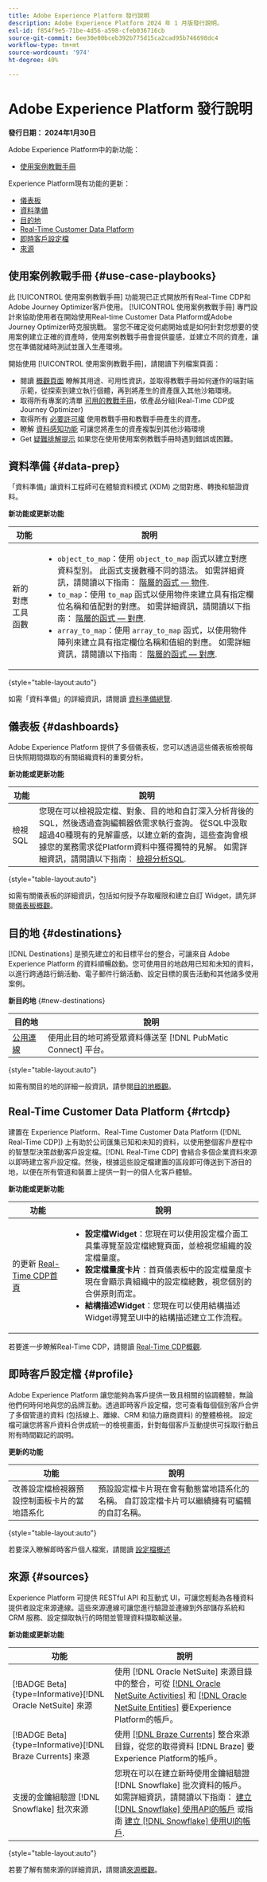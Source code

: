 ```yaml
---
title: Adobe Experience Platform 發行說明
description: Adobe Experience Platform 2024 年 1 月版發行說明。
exl-id: f854f9e5-71be-4d56-a598-cfeb036716cb
source-git-commit: 6ee30e00bceb392b775d15ca2cad95b746698dc4
workflow-type: tm+mt
source-wordcount: '974'
ht-degree: 40%

---
```


# Adobe Experience Platform 發行說明

**發行日期： 2024年1月30日**

Adobe Experience Platform中的新功能：

- [使用案例教戰手冊](#use-case-playbooks)

Experience Platform現有功能的更新：

- [儀表板](#dashboards)
- [資料準備](#data-prep)
- [目的地](#destinations)
- [Real-Time Customer Data Platform](#rtcdp)
- [即時客戶設定檔](#profile)
- [來源](#sources)

## 使用案例教戰手冊 {#use-case-playbooks}

此 [!UICONTROL 使用案例教戰手冊] 功能現已正式開放所有Real-Time CDP和Adobe Journey Optimizer客戶使用。 [!UICONTROL 使用案例教戰手冊] 專門設計來協助使用者在開始使用Real-time Customer Data Platform或Adobe Journey Optimizer時克服挑戰。 當您不確定從何處開始或是如何針對您想要的使用案例建立正確的資產時，使用案例教戰手冊會提供靈感，並建立不同的資產，讓您在準備就緒時測試並匯入生產環境。

開始使用 [!UICONTROL 使用案例教戰手冊]，請閱讀下列檔案頁面：

- 閱讀 [概觀頁面](/help/use-case-playbooks/playbooks/overview.md) 瞭解其用途、可用性資訊，並取得教戰手冊如何運作的端對端示範，從探索到建立執行個體，再到將產生的資產匯入其他沙箱環境。
- 取得所有專案的清單 [可用的教戰手冊](/help/use-case-playbooks/playbooks/playbooks-list.md)，依產品分組(Real-Time CDP或Journey Optimizer)
- 取得所有 [必要許可權](/help/use-case-playbooks/playbooks/get-started.md#grant-your-team-the-required-access-permissions) 使用教戰手冊和教戰手冊產生的資產。
- 瞭解 [資料感知功能](/help/use-case-playbooks/playbooks/data-awareness.md) 可讓您將產生的資產複製到其他沙箱環境
- Get [疑難排解提示](/help/use-case-playbooks/playbooks/troubleshooting.md) 如果您在使用使用案例教戰手冊時遇到錯誤或困難。

## 資料準備 {#data-prep}

「資料準備」讓資料工程師可在體驗資料模式 (XDM) 之間對應、轉換和驗證資料。

**新功能或更新功能**

| 功能 | 說明 |
| --- | --- |
| 新的對應工具函數 | <ul><li>`object_to_map`：使用 `object_to_map` 函式以建立對應資料型別。 此函式支援數種不同的語法。 如需詳細資訊，請閱讀以下指南： [階層的函式 — 物件](../../data-prep/functions.md#objects). </li><li>`to_map`：使用 `to_map` 函式以使用物件來建立具有指定欄位名稱和值配對的對應。 如需詳細資訊，請閱讀以下指南： [階層的函式 — 對應](../../data-prep/functions.md#objects). </li><li>`array_to_map`：使用 `array_to_map` 函式，以使用物件陣列來建立具有指定欄位名稱和值組的對應。 如需詳細資訊，請閱讀以下指南： [階層的函式 — 對應](../../data-prep/functions.md#objects). |

{style="table-layout:auto"}

如需「資料準備」的詳細資訊，請閱讀 [資料準備總覽](../../data-prep/home.md).

## 儀表板 {#dashboards}

Adobe Experience Platform 提供了多個儀表板，您可以透過這些儀表板檢視每日快照期間擷取的有關組織資料的重要分析。

**新功能或更新功能**

| 功能 | 說明 |
| --- | --- |
| 檢視SQL | 您現在可以檢視設定檔、對象、目的地和自訂深入分析背後的SQL，然後透過查詢編輯器依需求執行查詢。 從SQL中汲取超過40種現有的見解靈感，以建立新的查詢，這些查詢會根據您的業務需求從Platform資料中獲得獨特的見解。 如需詳細資訊，請閱讀以下指南： [檢視分析SQL](../../dashboards/view-sql.md). |

{style="table-layout:auto"}

如需有關儀表板的詳細資訊，包括如何授予存取權限和建立自訂 Widget，請先詳閱[儀表板概觀](../../dashboards/home.md)。

## 目的地 {#destinations}

[!DNL Destinations] 是預先建立的和目標平台的整合，可讓來自 Adobe Experience Platform 的資料順暢啟動。您可使用目的地啟用已知和未知的資料，以進行跨通路行銷活動、電子郵件行銷活動、設定目標的廣告活動和其他諸多使用案例。

**新目的地** {#new-destinations}

| 目的地 | 說明 |
| ----------- | ----------- |
| [公用連線](../../destinations/catalog/advertising/pubmatic.md) | 使用此目的地可將受眾資料傳送至 [!DNL PubMatic Connect] 平台。 |

{style="table-layout:auto"}

如需有關目的地的詳細一般資訊，請參閱[目的地概觀](../../destinations/home.md)。

## Real-Time Customer Data Platform {#rtcdp}

建置在 Experience Platform、Real-Time Customer Data Platform ([!DNL Real-Time CDP]) 上有助於公司匯集已知和未知的資料，以使用整個客戶歷程中的智慧型決策啟動客戶設定檔。[!DNL Real-Time CDP] 會結合多個企業資料來源以即時建立客戶設定檔。然後，根據這些設定檔建置的區段即可傳送到下游目的地，以便在所有管道和裝置上提供一對一的個人化客戶體驗。

**新功能或更新功能**

| 功能 | 說明 |
| --- | --- |
| 的更新 [Real-Time CDP首頁](https://experience.adobe.com) | <ul><li>**設定檔Widget**：您現在可以使用設定檔介面工具集導覽至設定檔總覽頁面，並檢視您組織的設定檔量度。</li><li>**設定檔量度卡片**：首頁儀表板中的設定檔量度卡現在會顯示貴組織中的設定檔總數，視您個別的合併原則而定。</li><li>**結構描述Widget**：您現在可以使用結構描述Widget導覽至UI中的結構描述建立工作流程。</li></ul> |

若要進一步瞭解Real-Time CDP，請閱讀 [Real-Time CDP概觀](../../rtcdp/overview.md).

## 即時客戶設定檔 {#profile}

Adobe Experience Platform 讓您能夠為客戶提供一致且相關的協調體驗，無論他們何時何地與您的品牌互動。透過即時客戶設定檔，您可查看每個個別客戶合併了多個管道的資料 (包括線上、離線、CRM 和協力廠商資料) 的整體檢視。 設定檔可讓您將客戶資料合併成統一的檢視畫面，針對每個客戶互動提供可採取行動且附有時間戳記的說明。

**更新的功能**

| 功能 | 說明 |
| --- | --- |
| 改善設定檔檢視器預設控制面板卡片的當地語系化 | 預設設定檔卡片現在會有動態當地語系化的名稱。 自訂設定檔卡片可以繼續擁有可編輯的自訂名稱。 |

{style="table-layout:auto"}

若要深入瞭解即時客戶個人檔案，請閱讀 [設定檔概述](../../profile/home.md)

## 來源 {#sources}

Experience Platform 可提供 RESTful API 和互動式 UI，可讓您輕鬆為各種資料提供者設定來源連線。這些來源連線可讓您進行驗證並連線到外部儲存系統和 CRM 服務、設定擷取執行的時間並管理資料擷取輸送量。

**新功能或更新功能**

| 功能 | 說明 |
| --- | --- |
| [!BADGE Beta]{type=Informative}[!DNL Oracle NetSuite] 來源 | 使用 [!DNL Oracle NetSuite] 來源目錄中的整合，可從 [[!DNL Oracle NetSuite Activities]](../../sources/tutorials/ui/create/marketing-automation/oracle-netsuite-activities.md) 和 [[!DNL Oracle NetSuite Entities]](../../sources/tutorials/ui/create/marketing-automation/oracle-netsuite-entities.md) 要Experience Platform的帳戶。 |
| [!BADGE Beta]{type=Informative}[!DNL Braze Currents] 來源 | 使用 [[!DNL Braze Currents]](../../sources/tutorials/ui/create/marketing-automation/braze.md) 整合來源目錄，從您的取得資料 [!DNL Braze] 要Experience Platform的帳戶。 |
| 支援的金鑰組驗證 [!DNL Snowflake] 批次來源 | 您現在可以在建立新時使用金鑰組驗證 [!DNL Snowflake] 批次資料的帳戶。 如需詳細資訊，請閱讀以下指南： [建立 [!DNL Snowflake] 使用API的帳戶](../../sources/tutorials/api/create/databases/snowflake.md) 或指南 [建立 [!DNL Snowflake] 使用UI的帳戶](../../sources/tutorials/ui/create/databases/snowflake.md). |

{style="table-layout:auto"}

若要了解有關來源的詳細資訊，請閱讀[來源概觀](../../sources/home.md)。